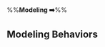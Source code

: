 <link rel="stylesheet" href="{{baseUrl}}/css/textbook.css">

<div class="website-content">

%%**Modeling :arrow_right:**%%

## Modeling Behaviors

<div id="main">

<include src="activityDiagrams/embed.md" />
<include src="sequenceDiagramsBasic/embed.md" />
<include src="sequenceDiagramsIntermediate/embed.md" />
<include src="sequenceDiagramsAdvanced/embed.md" />
<include src="useCaseDiagrams/embed.md" />
<include src="timingDiagrams/embed.md" />
<include src="interactionOverviewDiagrams/embed.md" />
<include src="communicationDiagrams/embed.md" />
<include src="stateMachineDiagrams/embed.md" />

</div>

</div>
